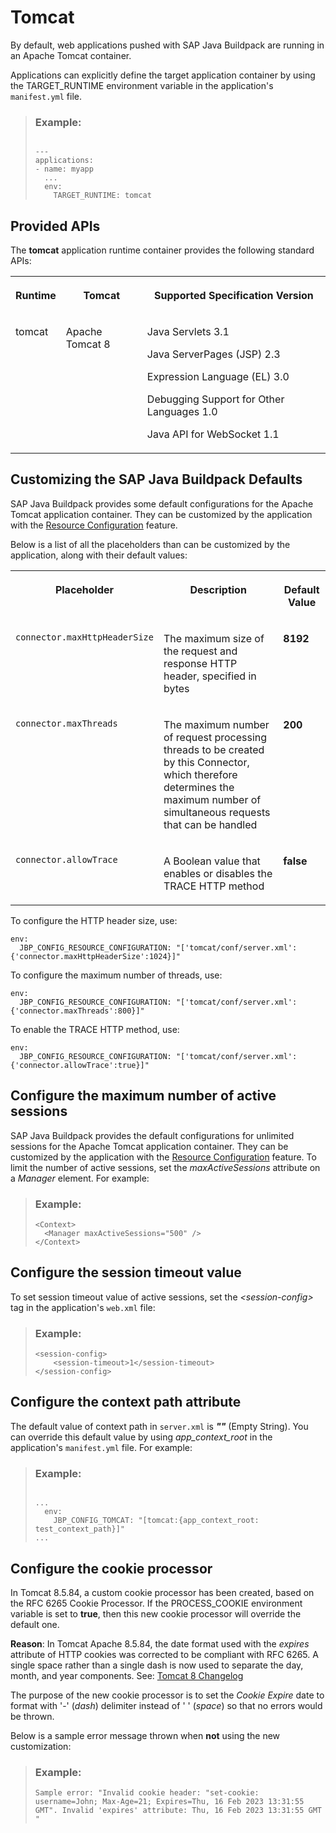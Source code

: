 <!-- loioddfc10180fe844049cc71f6989942dc2 -->

# Tomcat

By default, web applications pushed with SAP Java Buildpack are running in an Apache Tomcat container.

Applications can explicitly define the target application container by using the TARGET\_RUNTIME environment variable in the application's `manifest.yml` file.

> ### Example:  
> ```
> 
> ---
> applications:
> - name: myapp
>   ...
>   env:
>     TARGET_RUNTIME: tomcat
> ```



<a name="loioddfc10180fe844049cc71f6989942dc2__section_lnr_2bv_42b"/>

## Provided APIs

The **tomcat** application runtime container provides the following standard APIs:


<table>
<tr>
<th valign="top">

Runtime



</th>
<th valign="top">

Tomcat



</th>
<th valign="top">

Supported Specification Version



</th>
</tr>
<tr>
<td valign="top">

tomcat



</td>
<td valign="top">

Apache Tomcat 8



</td>
<td valign="top">

Java Servlets 3.1

Java ServerPages \(JSP\) 2.3

Expression Language \(EL\) 3.0

Debugging Support for Other Languages 1.0

Java API for WebSocket 1.1



</td>
</tr>
</table>



<a name="loioddfc10180fe844049cc71f6989942dc2__section_cq3_nbv_42b"/>

## Customizing the SAP Java Buildpack Defaults

SAP Java Buildpack provides some default configurations for the Apache Tomcat application container. They can be customized by the application with the [Resource Configuration](resource-configuration-c893e9c.md) feature.

Below is a list of all the placeholders than can be customized by the application, along with their default values:


<table>
<tr>
<th valign="top">

Placeholder



</th>
<th valign="top">

Description



</th>
<th valign="top">

Default Value



</th>
</tr>
<tr>
<td valign="top">

 `connector.maxHttpHeaderSize` 



</td>
<td valign="top">

The maximum size of the request and response HTTP header, specified in bytes



</td>
<td valign="top">

 **8192** 



</td>
</tr>
<tr>
<td valign="top">

 `connector.maxThreads` 



</td>
<td valign="top">

The maximum number of request processing threads to be created by this Connector, which therefore determines the maximum number of simultaneous requests that can be handled



</td>
<td valign="top">

 **200** 



</td>
</tr>
<tr>
<td valign="top">

 `connector.allowTrace` 



</td>
<td valign="top">

A Boolean value that enables or disables the TRACE HTTP method



</td>
<td valign="top">

 **false** 



</td>
</tr>
</table>

To configure the HTTP header size, use:

```
env:
  JBP_CONFIG_RESOURCE_CONFIGURATION: "['tomcat/conf/server.xml': {'connector.maxHttpHeaderSize':1024}]"
```

To configure the maximum number of threads, use:

```
env:
  JBP_CONFIG_RESOURCE_CONFIGURATION: "['tomcat/conf/server.xml': {'connector.maxThreads':800}]"
```

To enable the TRACE HTTP method, use:

```
env:
  JBP_CONFIG_RESOURCE_CONFIGURATION: "['tomcat/conf/server.xml': {'connector.allowTrace':true}]"
```



<a name="loioddfc10180fe844049cc71f6989942dc2__section_w3t_zc4_2fb"/>

## Configure the maximum number of active sessions

SAP Java Buildpack provides the default configurations for unlimited sessions for the Apache Tomcat application container. They can be customized by the application with the [Resource Configuration](resource-configuration-c893e9c.md) feature. To limit the number of active sessions, set the *maxActiveSessions* attribute on a *Manager* element. For example:

> ### Example:  
> ```
> <Context>
>   <Manager maxActiveSessions="500" />
> </Context>
> ```



<a name="loioddfc10180fe844049cc71f6989942dc2__section_i33_1d4_2fb"/>

## Configure the session timeout value

To set session timeout value of active sessions, set the *<session-config\>* tag in the application's `web.xml` file:

> ### Example:  
> ```
> <session-config>
>     <session-timeout>1</session-timeout>
> </session-config>
> ```



<a name="loioddfc10180fe844049cc71f6989942dc2__section_lbp_bw5_sfb"/>

## Configure the context path attribute

The default value of context path in `server.xml` is ***""*** \(Empty String\). You can override this default value by using *app\_context\_root* in the application's `manifest.yml` file. For example:

> ### Example:  
> ```
> 
> ...
>   env:
>     JBP_CONFIG_TOMCAT: "[tomcat:{app_context_root: test_context_path}]"
> ...
> ```



<a name="loioddfc10180fe844049cc71f6989942dc2__section_gz5_3ns_zxb"/>

## Configure the cookie processor

In Tomcat 8.5.84, a custom cookie processor has been created, based on the RFC 6265 Cookie Processor. If the PROCESS\_COOKIE environment variable is set to **true**, then this new cookie processor will override the default one.

**Reason**: In Tomcat Apache 8.5.84, the date format used with the *expires* attribute of HTTP cookies was corrected to be compliant with RFC 6265. A single space rather than a single dash is now used to separate the day, month, and year components. See: [Tomcat 8 Changelog](https://tomcat.apache.org/tomcat-8.5-doc/changelog.html)

The purpose of the new cookie processor is to set the *Cookie Expire* date to format with '-' \(*dash*\) delimiter instead of ' ' \(*space*\) so that no errors would be thrown.

Below is a sample error message thrown when **not** using the new customization:

> ### Example:  
> ```
> Sample error: "Invalid cookie header: "set-cookie: username=John; Max-Age=21; Expires=Thu, 16 Feb 2023 13:31:55 GMT". Invalid 'expires' attribute: Thu, 16 Feb 2023 13:31:55 GMT "
> ```

